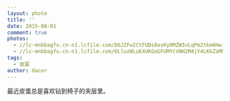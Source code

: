 ```yaml
---
layout: photo
title: ''
date: 2015-08-01
comment: true
photos:
  - //lc-mnbbagfu.cn-n1.lcfile.com/D6JZFwICtFUDs8esKy0MZW3vLqPm2tkm6HwiAx5r.jpg?imageView2/1/w/900/h/600
  - //lc-mnbbagfu.cn-n1.lcfile.com/6LluzWLuE4UKGoGFUMYcVNH2M4jY4LKkZaMNfZ7M.jpg?imageView2/1/w/900/h/600
tags:
  - 皮蛋
author: dacer
---
```

最近皮蛋总是喜欢钻到椅子的夹层里。
